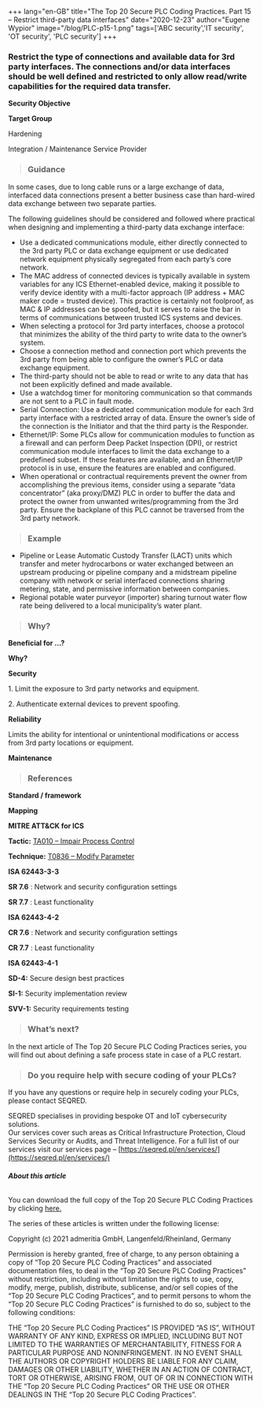 +++
lang="en-GB"
title="The Top 20 Secure PLC Coding Practices. Part 15 – Restrict third-party data interfaces"
date="2020-12-23"
author="Eugene Wypior"
image="/blog/PLC-p15-1.png"
tags=['ABC security','IT security', 'OT security', 'PLC security']
+++

### **Restrict the type of connections and available data for 3rd party interfaces. The connections and/or data interfaces should be well defined and restricted to only allow read/write capabilities for the required data transfer.** 

**Security Objective**

**Target Group**

Hardening

Integration / Maintenance Service Provider

> ### Guidance

In some cases, due to long cable runs or a large exchange of data, interfaced data connections present a better business case than hard-wired data exchange between two separate parties. 

The following guidelines should be considered and followed where practical when designing and implementing a third-party data exchange interface: 

*   Use a dedicated communications module, either directly connected to the 3rd party PLC or data exchange equipment or use dedicated network equipment physically segregated from each party’s core network.
*   The MAC address of connected devices is typically available in system variables for any ICS Ethernet-enabled device, making it possible to verify device identity with a multi-factor approach (IP address + MAC maker code = trusted device). This practice is certainly not foolproof, as MAC & IP addresses can be spoofed, but it serves to raise the bar in terms of communications between trusted ICS systems and devices.
*   When selecting a protocol for 3rd party interfaces, choose a protocol that minimizes the ability of the third party to write data to the owner’s system.
*   Choose a connection method and connection port which prevents the 3rd party from being able to configure the owner’s PLC or data exchange equipment.
*   The third-party should not be able to read or write to any data that has not been explicitly defined and made available.
*   Use a watchdog timer for monitoring communication so that commands are not sent to a PLC in fault mode.
*   Serial Connection: Use a dedicated communication module for each 3rd party interface with a restricted array of data. Ensure the owner’s side of the connection is the Initiator and that the third party is the Responder.
*   Ethernet/IP: Some PLCs allow for communication modules to function as a firewall and can perform Deep Packet Inspection (DPI), or restrict communication module interfaces to limit the data exchange to a predefined subset. If these features are available, and an Ethernet/IP protocol is in use, ensure the features are enabled and configured.
*   When operational or contractual requirements prevent the owner from accomplishing the previous items, consider using a separate “data concentrator” (aka proxy/DMZ) PLC in order to buffer the data and protect the owner from unwanted writes/programming from the 3rd party. Ensure the backplane of this PLC cannot be traversed from the 3rd party network. 

> ### Example

*   Pipeline or Lease Automatic Custody Transfer (LACT) units which transfer and meter hydrocarbons or water exchanged between an upstream producing or pipeline company and a midstream pipeline company with network or serial interfaced connections sharing metering, state, and permissive information between companies.
*   Regional potable water purveyor (importer) sharing turnout water flow rate being delivered to a local municipality’s water plant. 

> ### Why? 

**Beneficial for …?**

**Why?**

**Security**

1\. Limit the exposure to 3rd party networks and equipment. 

2\. Authenticate external devices to prevent spoofing. 

**Reliability** 

Limits the ability for intentional or unintentional modifications or access from 3rd party locations or equipment. 

**Maintenance** 

> ### References

**Standard / framework**

**Mapping**

**MITRE ATT&CK for ICS** 

**Tactic:** [TA010 – Impair Process Control](https://collaborate.mitre.org/attackics/index.php/Impair_Process_Control)

**Technique:** [T0836 – Modify Parameter](https://collaborate.mitre.org/attackics/index.php/Technique/T0836)

**ISA 62443-3-3** 

**SR 7.6** : Network and security configuration settings  

**SR 7.7** : Least functionality

**ISA 62443-4-2** 

**CR 7.6** : Network and security configuration settings  

**CR 7.7** : Least functionality

**ISA 62443-4-1**

**SD-4:** Secure design best practices

**SI-1:** Security implementation review

**SVV-1:** Security requirements testing

> ### What’s next?

In the next article of The Top 20 Secure PLC Coding Practices series, you will find out about defining a safe process state in case of a PLC restart.

> ### Do you require help with secure coding of your PLCs?

If you have any questions or require help in securely coding your PLCs, please contact SEQRED.

SEQRED specialises in providing bespoke OT and IoT cybersecurity solutions.  
Our services cover such areas as Critical Infrastructure Protection, Cloud Services Security or Audits, and Threat Intelligence. For a full list of our services visit our services page – [https://seqred.pl/en/services/](https://seqred.pl/en/services/)

###### **About this article**

You can download the full copy of the Top 20 Secure PLC Coding Practices by clicking [here.](https://www.plc-security.com/index.html#download)

The series of these articles is written under the following license:

Copyright (c) 2021 admeritia GmbH, Langenfeld/Rheinland, Germany

Permission is hereby granted, free of charge, to any person obtaining a copy of “Top 20 Secure PLC Coding Practices” and associated documentation files, to deal in the “Top 20 Secure PLC Coding Practices” without restriction, including without limitation the rights to use, copy, modify, merge, publish, distribute, sublicense, and/or sell copies of the “Top 20 Secure PLC Coding Practices”, and to permit persons to whom the “Top 20 Secure PLC Coding Practices” is furnished to do so, subject to the following conditions:

THE “Top 20 Secure PLC Coding Practices” IS PROVIDED “AS IS”, WITHOUT WARRANTY OF ANY KIND, EXPRESS OR IMPLIED, INCLUDING BUT NOT LIMITED TO THE WARRANTIES OF MERCHANTABILITY, FITNESS FOR A PARTICULAR PURPOSE AND NONINFRINGEMENT. IN NO EVENT SHALL THE AUTHORS OR COPYRIGHT HOLDERS BE LIABLE FOR ANY CLAIM, DAMAGES OR OTHER LIABILITY, WHETHER IN AN ACTION OF CONTRACT, TORT OR OTHERWISE, ARISING FROM, OUT OF OR IN CONNECTION WITH THE “Top 20 Secure PLC Coding Practices” OR THE USE OR OTHER DEALINGS IN THE “Top 20 Secure PLC Coding Practices”.
